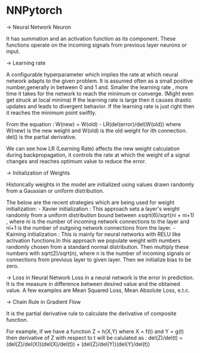 # NNPytorch

-> Neural Network Neuron 

It has summation and an activation function as its component.
These functions operate on the incoming signals from previous layer neurons or input.

-> Learning rate

A configurable hyperparameter which implies the rate at which neural network adapts to the given problem.
It is assumed often as a small positive number,generally in between 0 and 1 and.
Smaller the learning rate , more time it takes for the network to reach the minimum or converge.
(Might even get struck at local minima)
If the learning rate is large then it causes drastic updates and leads to divergent behavior.
If the learning rate is just right then it reaches the minimum point swiftly.

From the equation :
               W(new) = W(old) - LR(del(error)/del(W(old)) 
where W(new) is the new weight and W(old) is the old weight for ith connection. del() is the  partial derivative.
 
We can see how LR (Learning Rate) affects the new weight calculation during backpropagation,
it controls the rate at which the weight of a signal changes and reaches optimum value to reduce the error.

-> Initialization of Weights

Historically weights in the model are initialized using values drawn randomly from a Gaussian or uniform distribution.

The below are the recent strategies which are being used for weight initialization:
    - Xavier initialization : This approach sets a layer's weight randomly from a uniform distribution bound between ±sqrt(6)/sqrt(ni + ni+1) , where ni is the number of incoming network connections to the layer and ni+1 is the number of outgoing network connections from the layer. 
    - Kaiming initialization : This is mainly for neural networks with RELU like activation functions.In this approach we populate weight with numbers randomly chosen from a standard normal distribution. Then multiply these numbers with sqrt(2)/sqrt(n), where n is the number of incoming signals or connections from previous layer to given layer. Then we initialize bias to be zero.
 
-> Loss in Neural Network
Loss in a neural network is the error in prediction. It is the measure in difference between desired value and the obtained value.
A few examples are Mean Squared Loss, Mean Absolute Loss, e.t.c.

-> Chain Rule in Gradient Flow

It is the partial derivative rule to calculate the derivative of composite function.

For example, if we have a function Z = h(X,Y) where X = f(t) and Y = g(t) then derivative of Z with respect to t will be calulated as :
del(Z)/del(t) = (del(Z)/del(X))(del(X)/del(t)) + (del(Z)/del(Y))(del(Y)/del(t)) 
